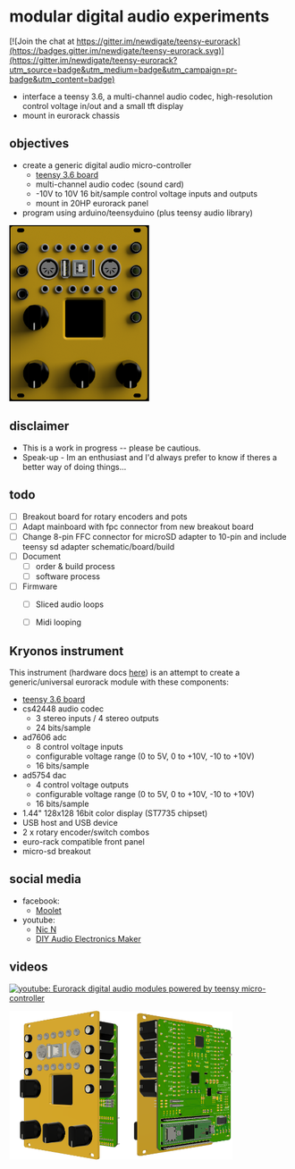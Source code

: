 # modular digital audio experiments 
[![Join the chat at https://gitter.im/newdigate/teensy-eurorack](https://badges.gitter.im/newdigate/teensy-eurorack.svg)](https://gitter.im/newdigate/teensy-eurorack?utm_source=badge&utm_medium=badge&utm_campaign=pr-badge&utm_content=badge)
* interface a teensy 3.6, a multi-channel audio codec, high-resolution control voltage in/out and a small tft display
* mount in eurorack chassis

## objectives
* create a generic digital audio micro-controller
  * [teensy 3.6 board](https://www.pjrc.com/store/teensy36.html "teensy 3.6 board")
  * multi-channel audio codec (sound card)
  * -10V to 10V 16 bit/sample control voltage inputs and outputs
  * mount in 20HP eurorack panel
* program using arduino/teensyduino (plus teensy audio library)

<img src='hardware/images/kryonos.png' width='250px'/>

## disclaimer
* This is a work in progress -- please be cautious.
* Speak-up - Im an enthusiast and I'd always prefer to know if theres a better way of doing things... 

## todo 
- [ ] Breakout board for rotary encoders and pots
- [ ] Adapt mainboard with fpc connector from new breakout board
- [ ] Change 8-pin FFC connector for microSD adapter to 10-pin and include teensy sd adapter schematic/board/build
- [ ] Document 
  - [ ] order & build process
  - [ ] software process
- [ ] Firmware
  - [ ] Sliced audio loops
  - [ ] Midi looping


## Kryonos instrument 
This instrument (hardware docs [here](hardware)) is an attempt to create a generic/universal eurorack module with these components:
 * [teensy 3.6 board](https://www.pjrc.com/store/teensy36.html "teensy 3.6 board")
 * cs42448 audio codec
   * 3 stereo inputs / 4 stereo outputs
   * 24 bits/sample
 * ad7606 adc
   * 8 control voltage inputs
   * configurable voltage range (0 to 5V, 0 to +10V, -10 to +10V)
   * 16 bits/sample
 * ad5754 dac
   * 4 control voltage outputs
   * configurable voltage range (0 to 5V, 0 to +10V, -10 to +10V)
   * 16 bits/sample
 * 1.44" 128x128 16bit color display (ST7735 chipset)
 * USB host and USB device 
 * 2 x rotary encoder/switch combos
 * euro-rack compatible front panel
 * micro-sd breakout

## social media
* facebook: 
  * [Moolet](https://www.facebook.com/Moolet-249737938397431/)
* youtube:
  * [Nic N](https://www.youtube.com/channel/UChMicDp8wUXYzBhEN-Wvb5g) 
  * [DIY Audio Electronics Maker](https://www.youtube.com/channel/UChMicDp8wUXYzBhEN-Wvb5g)

## videos 
[![youtube: Eurorack digital audio modules powered by teensy micro-controller](https://img.youtube.com/vi/6zt6OF7UOTc/0.jpg)](https://www.youtube.com/watch?v=6zt6OF7UOTc)

<img src='/hardware/images/kryonos%20v6.png' width='200px'/><img src='/hardware/images/kryonos%20v6-2.png' width='200px'/>
